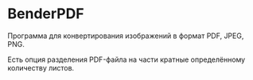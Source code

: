 # BenderPDF

Программа для конвертирования изображений в формат PDF, JPEG, PNG.

Есть опция разделения PDF-файла на части кратные определённому количеству листов.


